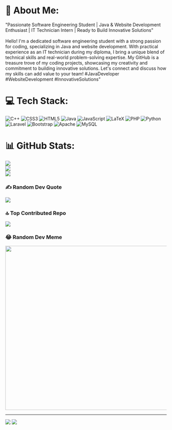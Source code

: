 # 💫 About Me:
"Passionate Software Engineering Student | Java & Website Development Enthusiast | IT Technician Intern | Ready to Build Innovative Solutions"<br><br>Hello! I'm a dedicated software engineering student with a strong passion for coding, specializing in Java and website development. With practical experience as an IT technician during my diploma, I bring a unique blend of technical skills and real-world problem-solving expertise. My GitHub is a treasure trove of my coding projects, showcasing my creativity and commitment to building innovative solutions. Let's connect and discuss how my skills can add value to your team! #JavaDeveloper #WebsiteDevelopment #InnovativeSolutions"


# 💻 Tech Stack:
![C++](https://img.shields.io/badge/c++-%2300599C.svg?style=for-the-badge&logo=c%2B%2B&logoColor=white) ![CSS3](https://img.shields.io/badge/css3-%231572B6.svg?style=for-the-badge&logo=css3&logoColor=white) ![HTML5](https://img.shields.io/badge/html5-%23E34F26.svg?style=for-the-badge&logo=html5&logoColor=white) ![Java](https://img.shields.io/badge/java-%23ED8B00.svg?style=for-the-badge&logo=java&logoColor=white) ![JavaScript](https://img.shields.io/badge/javascript-%23323330.svg?style=for-the-badge&logo=javascript&logoColor=%23F7DF1E) ![LaTeX](https://img.shields.io/badge/latex-%23008080.svg?style=for-the-badge&logo=latex&logoColor=white) ![PHP](https://img.shields.io/badge/php-%23777BB4.svg?style=for-the-badge&logo=php&logoColor=white) ![Python](https://img.shields.io/badge/python-3670A0?style=for-the-badge&logo=python&logoColor=ffdd54) ![Laravel](https://img.shields.io/badge/laravel-%23FF2D20.svg?style=for-the-badge&logo=laravel&logoColor=white) ![Bootstrap](https://img.shields.io/badge/bootstrap-%23563D7C.svg?style=for-the-badge&logo=bootstrap&logoColor=white) ![Apache](https://img.shields.io/badge/apache-%23D42029.svg?style=for-the-badge&logo=apache&logoColor=white) ![MySQL](https://img.shields.io/badge/mysql-%2300f.svg?style=for-the-badge&logo=mysql&logoColor=white)
# 📊 GitHub Stats:
![](https://github-readme-stats.vercel.app/api?username=AreZieq&theme=dark&hide_border=false&include_all_commits=false&count_private=false)<br/>
![](https://github-readme-streak-stats.herokuapp.com/?user=AreZieq&theme=dark&hide_border=false)<br/>
![](https://github-readme-stats.vercel.app/api/top-langs/?username=AreZieq&theme=dark&hide_border=false&include_all_commits=false&count_private=false&layout=compact)

### ✍️ Random Dev Quote
![](https://quotes-github-readme.vercel.app/api?type=horizontal&theme=gruvbox)

### 🔝 Top Contributed Repo
![](https://github-contributor-stats.vercel.app/api?username=AreZieq&limit=5&theme=dark&combine_all_yearly_contributions=true)

### 😂 Random Dev Meme
<img src="https://rm.up.railway.app/" width="512px"/>

---
[![](https://visitcount.itsvg.in/api?id=AreZieq&label=Profile%20Views&color=9&icon=0&pretty=false)](https://visitcount.itsvg.in)
[![](https://visitcount.itsvg.in/api?id=AreZieq&icon=0&color=8)](https://visitcount.itsvg.in)

<!-- Proudly created with GPRM ( https://gprm.itsvg.in ) -->
